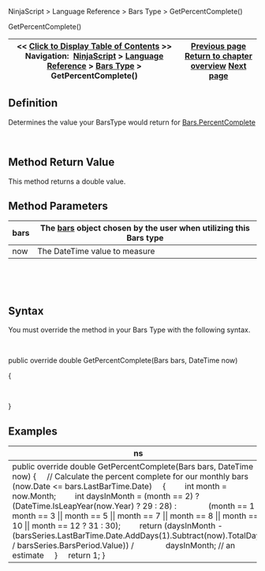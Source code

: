 ﻿


NinjaScript \> Language Reference \> Bars Type \> GetPercentComplete()






















GetPercentComplete()







| \<\< [Click to Display Table of Contents](getpercentcomplete.md) \>\> **Navigation:**     [NinjaScript](ninjascript-1.md) \> [Language Reference](language_reference_wip-1.md) \> [Bars Type](bars_type-1.md) \> GetPercentComplete() | [Previous page](getinitiallookbackdays-1.md) [Return to chapter overview](bars_type-1.md) [Next page](icon_barstype-1.md) |
| --- | --- |











## Definition


Determines the value your BarsType would return for [Bars.PercentComplete](percentcomplete-1.md)


 


## Method Return Value


This method returns a double value.


## 


## Method Parameters




| bars | The [bars](bars-1.md) object chosen by the user when utilizing this Bars type |
| --- | --- |
| now | The DateTime value to measure |



 


 


## Syntax
You must override the method in your Bars Type with the following syntax.


 


public override double GetPercentComplete(Bars bars, DateTime now)  

{  

   

}


## 


## Examples




| ns |
| --- |
| public override double GetPercentComplete(Bars bars, DateTime now) {      // Calculate the percent complete for our monthly bars      if (now.Date \<\= bars.LastBarTime.Date)      {          int month \= now.Month;          int daysInMonth \= (month \=\= 2\) ? (DateTime.IsLeapYear(now.Year) ? 29 : 28\) :                 (month \=\= 1 \|\| month \=\= 3 \|\| month \=\= 5 \|\| month \=\= 7 \|\| month \=\= 8 \|\| month \=\= 10 \|\| month \=\= 12 ? 31 : 30\);          return (daysInMonth \- (barsSeries.LastBarTime.Date.AddDays(1\).Subtract(now).TotalDays / barsSeries.BarsPeriod.Value)) /                daysInMonth; // an estimate      }      return 1; } |










